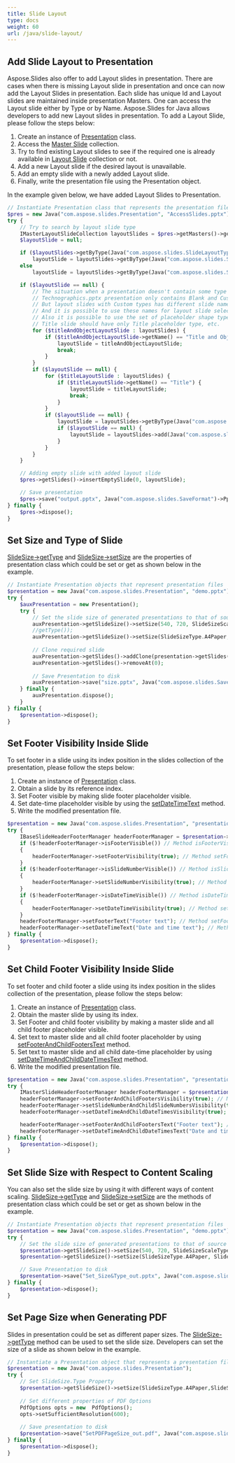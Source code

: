 ```yaml
---
title: Slide Layout
type: docs
weight: 60
url: /java/slide-layout/
---
```



## **Add Slide Layout to Presentation**
Aspose.Slides also offer to add Layout slides in presentation. There are cases when there is missing Layout slide in presentation and once can now add the Layout Slides in presentation. Each slide has unique Id and Layout slides are maintained inside presentation Masters. One can access the Layout slide either by Type or by Name. Aspose.Slides for Java allows developers to add new Layout slides in presentation. To add a Layout Slide, please follow the steps below:

1. Create an instance of [Presentation](https://apireference.aspose.com/slides/java/com.aspose.slides/Presentation) class.
1. Access the [Master Slide](https://apireference.aspose.com/slides/java/com.aspose.slides/Presentation#getMasters--) collection.
1. Try to find existing Layout slides to see if the required one is already available in [Layout Slide](https://apireference.aspose.com/slides/java/com.aspose.slides/IMasterSlide#getLayoutSlides--) collection or not.
1. Add a new Layout slide if the desired layout is unavailable.
1. Add an empty slide with a newly added Layout slide.
1. Finally, write the presentation file using the Presentation object.

In the example given below, we have added Layout Slides to Presentation.

```php
// Instantiate Presentation class that represents the presentation file
$pres = new Java("com.aspose.slides.Presentation", "AccessSlides.pptx");
try {
    // Try to search by layout slide type
    IMasterLayoutSlideCollection layoutSlides = $pres->getMasters()->get_Item(0)->getLayoutSlides();
    $layoutSlide = null;

    if ($layoutSlides->getByType(Java("com.aspose.slides.SlideLayoutType")-> TitleAndObject) != null)
        layoutSlide = layoutSlides->getByType(Java("com.aspose.slides.SlideLayoutType")-> TitleAndObject);
    else
        layoutSlide = layoutSlides->getByType(Java("com.aspose.slides.SlideLayoutType")-> Title);

    if ($layoutSlide == null) {
        // The situation when a presentation doesn't contain some type of layouts.
        // Technographics.pptx presentation only contains Blank and Custom layout types.
        // But layout slides with Custom types has different slide names, like "Title", "Title and Content", etc. 
        // And it is possible to use these names for layout slide selection.
        // Also it is possible to use the set of placeholder shape types. For example,
        // Title slide should have only Title placeholder type, etc.
        for ($titleAndObjectLayoutSlide : layoutSlides) {
            if ($titleAndObjectLayoutSlide->getName() == "Title and Object") {
                layoutSlide = titleAndObjectLayoutSlide;
                break;
            }
        }
        if ($layoutSlide == null) {
            for ($titleLayoutSlide : layoutSlides) {
                if ($titleLayoutSlide->getName() == "Title") {
                    layoutSlide = titleLayoutSlide;
                    break;
                }
            }
            if ($layoutSlide == null) {
                layoutSlide = layoutSlides->getByType(Java("com.aspose.slides.SlideLayoutType")-> Blank);
                if ($layoutSlide == null) {
                    layoutSlide = layoutSlides->add(Java("com.aspose.slides.SlideLayoutType")-> TitleAndObject, "Title and Object");
                }
            }
        }
    }

    // Adding empty slide with added layout slide
    $pres->getSlides()->insertEmptySlide(0, layoutSlide);

    // Save presentation
    $pres->save("output.pptx", Java("com.aspose.slides.SaveFormat")->Pptx);
} finally {
    $pres->dispose();
}
```

## **Set Size and Type of Slide**
[SlideSize->getType](https://apireference.aspose.com/slides/java/com.aspose.slides/SlideSize#getType--) and [SlideSize->setSize](https://apireference.aspose.com/slides/java/com.aspose.slides/SlideSize#setSize-float-float-int-) are the properties of presentation class which could be set or get as shown below in the example.

```php
// Instantiate Presentation objects that represent presentation files
$presentation = new Java("com.aspose.slides.Presentation", "demo.pptx");
try {
    $auxPresentation = new Presentation();
    try {
        // Set the slide size of generated presentations to that of source
        auxPresentation->getSlideSize()->setSize(540, 720, SlideSizeScaleType.EnsureFit);
        //getType());
        auxPresentation->getSlideSize()->setSize(SlideSizeType.A4Paper, SlideSizeScaleType.Maximize);
        
        // Clone required slide
        auxPresentation->getSlides()->addClone(presentation->getSlides()->get_Item(0));
        auxPresentation->getSlides()->removeAt(0);
        
        // Save Presentation to disk
        auxPresentation->save("size.pptx", Java("com.aspose.slides.SaveFormat")->Pptx);
    } finally {
        auxPresentation.dispose();
    }
} finally {
    $presentation->dispose();
}
```

## **Set Footer Visibility Inside Slide**
To set footer in a slide using its index position in the slides collection of the presentation, please follow the steps below:

1. Create an instance of [Presentation](https://apireference.aspose.com/slides/java/com.aspose.slides/Presentation) class.
1. Obtain a slide by its reference index.
1. Set Footer visible by making slide footer placeholder visible.
1. Set date-time placeholder visible by using the [setDateTimeText](https://apireference.aspose.com/slides/java/com.aspose.slides/IBaseSlideHeaderFooterManager#setDateTimeText-java.lang.String-) method.
1. Write the modified presentation file.

```php
$presentation = new Java("com.aspose.slides.Presentation", "presentation.ppt");
try {
    IBaseSlideHeaderFooterManager headerFooterManager = $presentation->getSlides()->get_Item(0)->getHeaderFooterManager();
    if ($!headerFooterManager->isFooterVisible()) // Method isFooterVisible is used for indicating that a slide footer placeholder is not present.
    {
        headerFooterManager->setFooterVisibility(true); // Method setFooterVisibility is used for making a slide footer placeholder visible.
    }
    if ($!headerFooterManager->isSlideNumberVisible()) // Method isSlideNumberVisible is used for indicating that a slide page number placeholder is not present.
    {
        headerFooterManager->setSlideNumberVisibility(true); // Method setSlideNumberVisibility is used for making a slide page number placeholder visible.
    }
    if ($!headerFooterManager->isDateTimeVisible()) // Method isDateTimeVisible is used for indicating that a slide date-time placeholder is not present.
    {
        headerFooterManager->setDateTimeVisibility(true); // Method setFooterVisibility is used for making a slide date-time placeholder visible.
    }
    headerFooterManager->setFooterText("Footer text"); // Method setFooterText is used for setting text to slide footer placeholder.
    headerFooterManager->setDateTimeText("Date and time text"); // Method setDateTimeText is used for setting text to slide date-time placeholder.
} finally {
    $presentation->dispose();
}
```

## **Set Child Footer Visibility Inside Slide**
To set footer and child footer a slide using its index position in the slides collection of the presentation, please follow the steps below:

1. Create an instance of [Presentation](https://apireference.aspose.com/slides/java/com.aspose.slides/Presentation) class.
1. Obtain the master slide by using its index.
1. Set Footer and child footer visibility by making a master slide and all child footer placeholder visible.
1. Set text to master slide and all child footer placeholder by using [setFooterAndChildFootersText](https://apireference.aspose.com/slides/java/com.aspose.slides/IMasterSlideHeaderFooterManager#setFooterAndChildFootersText-java.lang.String-) method.
1. Set text to master slide and all child date-time placeholder by using [setDateTimeAndChildDateTimesText](https://apireference.aspose.com/slides/java/com.aspose.slides/IMasterSlideHeaderFooterManager#setDateTimeAndChildDateTimesText-java.lang.String-) method.
1. Write the modified presentation file.

```php
$presentation = new Java("com.aspose.slides.Presentation", "presentation.ppt");
try {
    IMasterSlideHeaderFooterManager headerFooterManager = $presentation->getMasters()->get_Item(0)->getHeaderFooterManager();
    headerFooterManager->setFooterAndChildFootersVisibility(true); // Method setFooterAndChildFootersVisibility is used for making a master slide and all child footer placeholders visible.
    headerFooterManager->setSlideNumberAndChildSlideNumbersVisibility(true); // Method setSlideNumberAndChildSlideNumbersVisibility is used for making a master slide and all child page number placeholders visible.
    headerFooterManager->setDateTimeAndChildDateTimesVisibility(true); // Method setDateTimeAndChildDateTimesVisibility is used for making a master slide and all child date-time placeholders visible.

    headerFooterManager->setFooterAndChildFootersText("Footer text"); // Method setFooterAndChildFootersText is used for setting text to master slide and all child footer placeholders.
    headerFooterManager->setDateTimeAndChildDateTimesText("Date and time text"); // Method setDateTimeAndChildDateTimesText is used for setting text to master slide and all child date-time placeholders.
} finally {
    $presentation->dispose();
}
```

## **Set Slide Size with Respect to Content Scaling**
You can also set the slide size by using it with different ways of content scaling. [SlideSize->getType](https://apireference.aspose.com/slides/java/com.aspose.slides/SlideSize#getType--) and [SlideSize->setSize](https://apireference.aspose.com/slides/java/com.aspose.slides/SlideSize#setSize-int-int-) are the methods of presentation class which could be set or get as shown below in the example.

```php
// Instantiate Presentation objects that represent presentation files
$presentation = new Java("com.aspose.slides.Presentation", "demo.pptx");
try {
    // Set the slide size of generated presentations to that of source
    $presentation->getSlideSize()->setSize(540, 720, SlideSizeScaleType.EnsureFit); // Method SetSize is used for set slide size with scale content to ensure fit
    $presentation->getSlideSize()->setSize(SlideSizeType.A4Paper, SlideSizeScaleType.Maximize); // Method SetSize is used for set slide size with maximize size of content

    // Save Presentation to disk
    $presentation->save("Set_Size&Type_out.pptx", Java("com.aspose.slides.SaveFormat")->Pptx);
} finally {
    $presentation->dispose();
}
```

## **Set Page Size when Generating PDF**
Slides in presentation could be set as different paper sizes. The [SlideSize->getType](https://apireference.aspose.com/slides/java/com.aspose.slides/SlideSize#getType--) method can be used to set the slide size. Developers can set the size of a slide as shown below in the example.

```php
// Instantiate a Presentation object that represents a presentation file 
$presentation = new Java("com.aspose.slides.Presentation");
try {
    // Set SlideSize.Type Property 
    $presentation->getSlideSize()->setSize(SlideSizeType.A4Paper,SlideSizeScaleType.EnsureFit);
    
    // Set different properties of PDF Options
    PdfOptions opts = new  PdfOptions();
    opts->setSufficientResolution(600);
    
    // Save presentation to disk
    $presentation->save("SetPDFPageSize_out.pdf", Java("com.aspose.slides.SaveFormat")->Pdf, opts);
} finally {
    $presentation->dispose();
}
```

